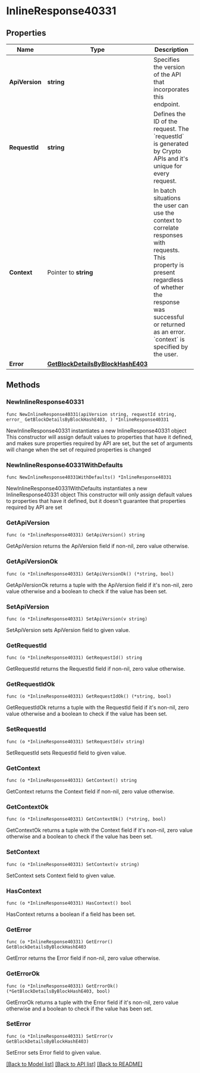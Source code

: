 # InlineResponse40331

## Properties

Name | Type | Description | Notes
------------ | ------------- | ------------- | -------------
**ApiVersion** | **string** | Specifies the version of the API that incorporates this endpoint. | 
**RequestId** | **string** | Defines the ID of the request. The &#x60;requestId&#x60; is generated by Crypto APIs and it&#39;s unique for every request. | 
**Context** | Pointer to **string** | In batch situations the user can use the context to correlate responses with requests. This property is present regardless of whether the response was successful or returned as an error. &#x60;context&#x60; is specified by the user. | [optional] 
**Error** | [**GetBlockDetailsByBlockHashE403**](GetBlockDetailsByBlockHashE403.md) |  | 

## Methods

### NewInlineResponse40331

`func NewInlineResponse40331(apiVersion string, requestId string, error_ GetBlockDetailsByBlockHashE403, ) *InlineResponse40331`

NewInlineResponse40331 instantiates a new InlineResponse40331 object
This constructor will assign default values to properties that have it defined,
and makes sure properties required by API are set, but the set of arguments
will change when the set of required properties is changed

### NewInlineResponse40331WithDefaults

`func NewInlineResponse40331WithDefaults() *InlineResponse40331`

NewInlineResponse40331WithDefaults instantiates a new InlineResponse40331 object
This constructor will only assign default values to properties that have it defined,
but it doesn't guarantee that properties required by API are set

### GetApiVersion

`func (o *InlineResponse40331) GetApiVersion() string`

GetApiVersion returns the ApiVersion field if non-nil, zero value otherwise.

### GetApiVersionOk

`func (o *InlineResponse40331) GetApiVersionOk() (*string, bool)`

GetApiVersionOk returns a tuple with the ApiVersion field if it's non-nil, zero value otherwise
and a boolean to check if the value has been set.

### SetApiVersion

`func (o *InlineResponse40331) SetApiVersion(v string)`

SetApiVersion sets ApiVersion field to given value.


### GetRequestId

`func (o *InlineResponse40331) GetRequestId() string`

GetRequestId returns the RequestId field if non-nil, zero value otherwise.

### GetRequestIdOk

`func (o *InlineResponse40331) GetRequestIdOk() (*string, bool)`

GetRequestIdOk returns a tuple with the RequestId field if it's non-nil, zero value otherwise
and a boolean to check if the value has been set.

### SetRequestId

`func (o *InlineResponse40331) SetRequestId(v string)`

SetRequestId sets RequestId field to given value.


### GetContext

`func (o *InlineResponse40331) GetContext() string`

GetContext returns the Context field if non-nil, zero value otherwise.

### GetContextOk

`func (o *InlineResponse40331) GetContextOk() (*string, bool)`

GetContextOk returns a tuple with the Context field if it's non-nil, zero value otherwise
and a boolean to check if the value has been set.

### SetContext

`func (o *InlineResponse40331) SetContext(v string)`

SetContext sets Context field to given value.

### HasContext

`func (o *InlineResponse40331) HasContext() bool`

HasContext returns a boolean if a field has been set.

### GetError

`func (o *InlineResponse40331) GetError() GetBlockDetailsByBlockHashE403`

GetError returns the Error field if non-nil, zero value otherwise.

### GetErrorOk

`func (o *InlineResponse40331) GetErrorOk() (*GetBlockDetailsByBlockHashE403, bool)`

GetErrorOk returns a tuple with the Error field if it's non-nil, zero value otherwise
and a boolean to check if the value has been set.

### SetError

`func (o *InlineResponse40331) SetError(v GetBlockDetailsByBlockHashE403)`

SetError sets Error field to given value.



[[Back to Model list]](../README.md#documentation-for-models) [[Back to API list]](../README.md#documentation-for-api-endpoints) [[Back to README]](../README.md)


